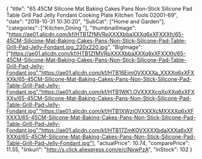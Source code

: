 {
	"title": "65 45CM Silicone Mat Baking Cakes Pans Non-Stick Silicone Pad Table Grill Pad Jelly Fondant Cooking Plate Kitchen Tools 02001-69",
	"date": "2018-10-31 10:30:20",
	"SubCat": ["Home and Garden"],
	"categories": ["Kitchen,Dining "],
	"thumbnailImage": "https://ae01.alicdn.com/kf/HTB1ZfMVRpXXXXbbaXXXq6xXFXXXh/65-45CM-Silicone-Mat-Baking-Cakes-Pans-Non-Stick-Silicone-Pad-Table-Grill-Pad-Jelly-Fondant.jpg_220x220.jpg",
	"BigImage": ["https://ae01.alicdn.com/kf/HTB1ZfMVRpXXXXbbaXXXq6xXFXXXh/65-45CM-Silicone-Mat-Baking-Cakes-Pans-Non-Stick-Silicone-Pad-Table-Grill-Pad-Jelly-Fondant.jpg","https://ae01.alicdn.com/kf/HTB16EjmOVXXXXa_XXXXq6xXFXXXk/65-45CM-Silicone-Mat-Baking-Cakes-Pans-Non-Stick-Silicone-Pad-Table-Grill-Pad-Jelly-Fondant.jpg","https://ae01.alicdn.com/kf/HTB1WK1.OVXXXXcgXpXXq6xXFXXXy/65-45CM-Silicone-Mat-Baking-Cakes-Pans-Non-Stick-Silicone-Pad-Table-Grill-Pad-Jelly-Fondant.jpg","https://ae01.alicdn.com/kf/HTB1XWzjOVXXXXcMXXXXq6xXFXXX3/65-45CM-Silicone-Mat-Baking-Cakes-Pans-Non-Stick-Silicone-Pad-Table-Grill-Pad-Jelly-Fondant.jpg","https://ae01.alicdn.com/kf/HTB17ZmKOVXXXXbdaXXXq6xXFXXXd/65-45CM-Silicone-Mat-Baking-Cakes-Pans-Non-Stick-Silicone-Pad-Table-Grill-Pad-Jelly-Fondant.jpg"],
	"actualPrice": 10.74,
	"comparePrice": 11.55,
	"linkurl": "http://s.click.aliexpress.com/e/clNxwPzA",
	"inStock": 102
}
